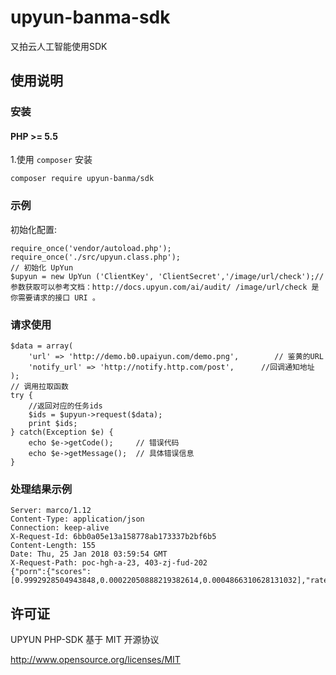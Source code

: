 # upyun-banma-sdk
又拍云人工智能使用SDK
## 使用说明

### 安装

#### PHP >= 5.5

1.使用 `composer` 安装
```
composer require upyun-banma/sdk
```

### 示例 

初始化配置: 
```
require_once('vendor/autoload.php');
require_once('./src/upyun.class.php');
// 初始化 UpYun
$upyun = new UpYun ('ClientKey', 'ClientSecret','/image/url/check');//参数获取可以参考文档：http://docs.upyun.com/ai/audit/ /image/url/check 是你需要请求的接口 URI 。 
```

### 请求使用  

```
$data = array(
    'url' => 'http://demo.b0.upaiyun.com/demo.png',        // 鉴黄的URL
    'notify_url' => 'http://notify.http.com/post',      //回调通知地址
);
// 调用拉取函数
try {
    //返回对应的任务ids
    $ids = $upyun->request($data);
    print $ids;
} catch(Exception $e) {
    echo $e->getCode();     // 错误代码
    echo $e->getMessage();  // 具体错误信息
}
```
### 处理结果示例 

```
Server: marco/1.12
Content-Type: application/json
Connection: keep-alive
X-Request-Id: 6bb0a05e13a158778ab173337b2bf6b5
Content-Length: 155
Date: Thu, 25 Jan 2018 03:59:54 GMT
X-Request-Path: poc-hgh-a-23, 403-zj-fud-202
{"porn":{"scores":[0.9992928504943848,0.00022050888219382614,0.0004866310628131032],"rate":0.9992928504943848,"label":0,"review":false},"status_code":200}
```

## 许可证

UPYUN PHP-SDK 基于 MIT 开源协议

<http://www.opensource.org/licenses/MIT>



